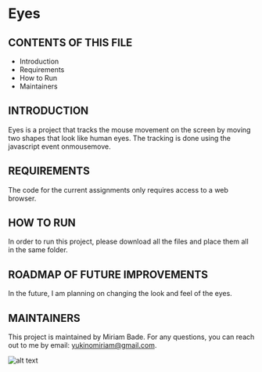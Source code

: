 # Eyes

CONTENTS OF THIS FILE
---------------------

 * Introduction
 * Requirements
 * How to Run
 * Maintainers
 
 INTRODUCTION
------------

Eyes is a project that tracks the mouse movement on the screen by moving two shapes that look like human eyes. The tracking is done using the javascript event onmousemove.

REQUIREMENTS
------------
The code for the current assignments only requires access to a web browser.

HOW TO RUN
------------
In order to run this project, please download all the files and place them all in the same folder. 

ROADMAP OF FUTURE IMPROVEMENTS
-----------
In the future, I am planning on changing the look and feel of the eyes.

MAINTAINERS
------------
This project is maintained by Miriam Bade.
For any questions, you can reach out to me by email: yukinomiriam@gmail.com.

![alt text]()
